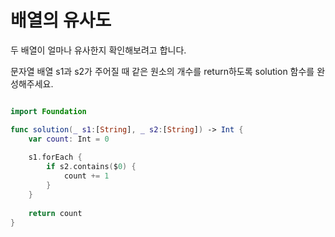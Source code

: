배열의 유사도
====================

두 배열이 얼마나 유사한지 확인해보려고 합니다.    

문자열 배열 s1과 s2가 주어질 때 같은 원소의 개수를 return하도록 solution 함수를 완성해주세요.   

```swift

import Foundation

func solution(_ s1:[String], _ s2:[String]) -> Int {
    var count: Int = 0
    
    s1.forEach {
        if s2.contains($0) {
            count += 1
        }
    }
    
    return count
}

```
